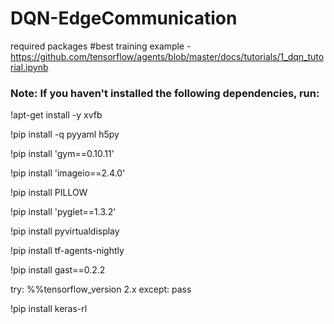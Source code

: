 # DQN-EdgeCommunication

required packages
#best training example - https://github.com/tensorflow/agents/blob/master/docs/tutorials/1_dqn_tutorial.ipynb

### Note: If you haven't installed the following dependencies, run:
!apt-get install -y xvfb

!pip install -q pyyaml h5py

!pip install 'gym==0.10.11'

!pip install 'imageio==2.4.0'

!pip install PILLOW

!pip install 'pyglet==1.3.2'

!pip install pyvirtualdisplay

!pip install tf-agents-nightly

!pip install gast==0.2.2 

try:
  %%tensorflow_version 2.x
except:
  pass

!pip install keras-rl
